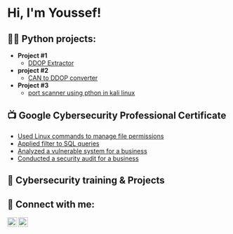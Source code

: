 <h1>Hi, I'm Youssef! <br/></h1>

<h2>👨‍💻 Python projects:</h2>

- <b>Project #1</b>
  - [DDOP Extractor](https://github.com/Stivan1999/python_project_1)
- <b>project #2</b>
  - [CAN to DDOP converter](https://github.com/Stivan1999/python_project_2) <b><i></b></i>
- <b>Project #3</b>
  - [port scanner using pthon in kali linux](https://github.com/Stivan1999/port-scanner)
<h2>📺 Google Cybersecurity Professional Certificate </h2>

- [Used Linux commands to manage file permissions](https://github.com/Stivan1999/File-permissions-in-Linux)
- [Applied filter to SQL queries](https://github.com/Stivan1999/filters-and-SQL-queries)
- [Analyzed a vulnerable system for a business](https://github.com/Stivan1999/vulnerability-assessment-)
- [Conducted a security audit for a business](https://github.com/Stivan1999/Conduct-a-security-audit)
<h2>🔐 Cybersecurity training & Projects</h2>

<h2> 🤳 Connect with me:</h2>

[<img align="left" alt="Youssef | LinkedIn" width="22px" src="https://cdn.jsdelivr.net/npm/simple-icons@v3/icons/linkedin.svg" />][linkedin]
[<img align="left" alt="Youssef | Instagram" width="22px" src="https://cdn.jsdelivr.net/npm/simple-icons@v3/icons/instagram.svg" />][instagram]

[instagram]: https://www.instagram.com/youssef_stivan/
[linkedin]: https://www.linkedin.com/in/youssef-stivan
